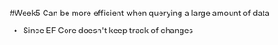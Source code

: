 #Week5 
Can be more efficient when querying a large amount of data
- Since EF Core doesn't keep track of changes